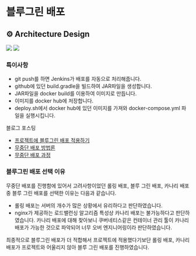 # 블루그린 배포

## ⚙️ Architecture Design

<img src="https://github.com/garlicpollpoll/Architecture/assets/86602266/4889059c-229d-4e21-ba38-204760570b8a">

<img src="https://github.com/garlicpollpoll/Architecture/assets/86602266/ae7e8fec-6af2-4017-a6c6-254f30b671b6">

### 특이사항

 - git push를 하면 Jenkins가 배포를 자동으로 처리해줍니다.
 - github에 있던 build.gradle을 빌드하여 JAR파일을 생성합니다.
 - JAR파일을 docker build를 이용하여 이미지로 만듭니다.
 - 이미지를 docker hub에 저장합니다.
 - deploy.sh에서 docker hub에 있던 이미지를 가져와 docker-compose.yml 파일을 실행시킵니다.

블로그 포스팅
* [프로젝트에 블루그린 배포 적용하기](https://coding-review.tistory.com/411)
* [무중단 배포 방법론](https://coding-review.tistory.com/408)
* [무중단 배포 과정](https://coding-review.tistory.com/410)

### 블루그린 배포 선택 이유
무중단 배포를 진행함에 있어서 고려사항이었던 롤링 배포, 블루 그린 배포, 카나리 배포 중 블루 그린 배포를 선택한 이유는 다음과 같습니다. 

 - 롤링 배포는 서버의 개수가 많은 상황에서 유리하다고 판단하였습니다.
 - nginx가 제공하는 로드밸런싱 알고리즘 특성상 카나리 배포는 불가능하다고 판단하였습니다. 카나리 배포에 대해 찾아보니 쿠버네티스같은 컨테이너 관리 툴이 카나리 배포가 가능한 것으로 파악되어 너무 오버 엔지니어링이라 판단하였습니다.

최종적으로 블루그린 배포가 더 적합해서 프로젝트에 적용했다기보단 롤링 배포, 카나리 배포가 프로젝트와 어울리지 않아 블루 그린 배포를 진행하였습니다.  
